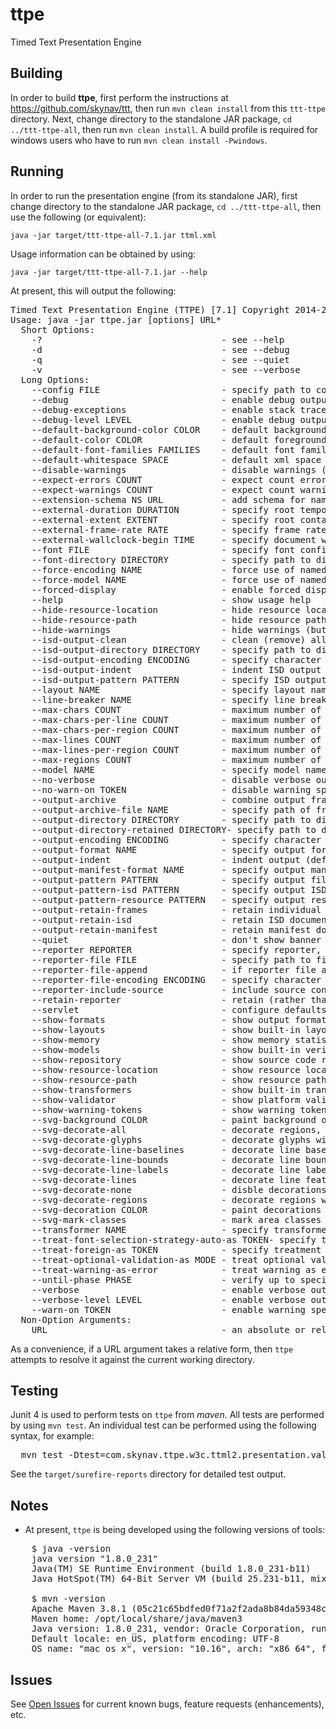 # ttpe

Timed Text Presentation Engine

## Building

In order to build **ttpe**, first perform the instructions at https://github.com/skynav/ttt, then run `mvn clean install` from this `ttt-ttpe` directory.
Next, change directory to the standalone JAR package, ``cd ../ttt-ttpe-all``, then run `mvn clean install`.
A build profile is required for windows users who have to run `mvn clean install -Pwindows`.

## Running

In order to run the presentation engine (from its standalone JAR), first change directory to the standalone JAR package, ``cd ../ttt-ttpe-all``,
then use the following (or equivalent):

`java -jar target/ttt-ttpe-all-7.1.jar ttml.xml`

Usage information can be obtained by using:

`java -jar target/ttt-ttpe-all-7.1.jar --help`

At present, this will output the following:

<pre>
Timed Text Presentation Engine (TTPE) [7.1] Copyright 2014-21 Skynav, Inc.
Usage: java -jar ttpe.jar [options] URL*
  Short Options:
    -?                                  - see --help
    -d                                  - see --debug
    -q                                  - see --quiet
    -v                                  - see --verbose
  Long Options:
    --config FILE                       - specify path to configuration file
    --debug                             - enable debug output (may be specified multiple times to increase debug level)
    --debug-exceptions                  - enable stack traces on exceptions (implies --debug)
    --debug-level LEVEL                 - enable debug output at specified level (default: 0)
    --default-background-color COLOR    - default background color (default: "[0.0,0.0,0.0,0.0]")
    --default-color COLOR               - default foreground color (default: [1.0,1.0,1.0,1.0]")
    --default-font-families FAMILIES    - default font families (default: "[Noto Sans, Last Resort]")
    --default-whitespace SPACE          - default xml space treatment ("default"|"preserve"; default: "default")
    --disable-warnings                  - disable warnings (both hide and don't count warnings)
    --expect-errors COUNT               - expect count errors or -1 meaning unspecified expectation (default: -1)
    --expect-warnings COUNT             - expect count warnings or -1 meaning unspecified expectation (default: -1)
    --extension-schema NS URL           - add schema for namespace NS at location URL to grammar pool (may be specified multiple times)
    --external-duration DURATION        - specify root temporal extent duration for document processing context
    --external-extent EXTENT            - specify root container region extent for document processing context
    --external-frame-rate RATE          - specify frame rate for document processing context
    --external-wallclock-begin TIME     - specify document wallclock begin time for document processing context
    --font FILE                         - specify font configuration file
    --font-directory DIRECTORY          - specify path to directory where font configuration files are located
    --force-encoding NAME               - force use of named character encoding, overriding default and resource specified encoding
    --force-model NAME                  - force use of named model, overriding default model and resource specified model
    --forced-display                    - enable forced display mode
    --help                              - show usage help
    --hide-resource-location            - hide resource location (default: show)
    --hide-resource-path                - hide resource path (default: show)
    --hide-warnings                     - hide warnings (but count them)
    --isd-output-clean                  - clean (remove) all files in output directory prior to writing ISD output
    --isd-output-directory DIRECTORY    - specify path to directory where ISD output is to be written
    --isd-output-encoding ENCODING      - specify character encoding of ISD output (default: UTF-8)
    --isd-output-indent                 - indent ISD output (default: no indent)
    --isd-output-pattern PATTERN        - specify ISD output file name pattern (default: 'isd00000')
    --layout NAME                       - specify layout name (default: basic)
    --line-breaker NAME                 - specify line breaker name (default: "uax14")
    --max-chars COUNT                   - maximum number of characters in canvas (default: no limit)
    --max-chars-per-line COUNT          - maximum number of characters in a line (default: no limit)
    --max-chars-per-region COUNT        - maximum number of characters in a region (default: no limit)
    --max-lines COUNT                   - maximum number of lines in canvas (default: no limit)
    --max-lines-per-region COUNT        - maximum number of lines in a region (default: no limit)
    --max-regions COUNT                 - maximum number of regions in canvas (default: no limit)
    --model NAME                        - specify model name (default: ttml1)
    --no-verbose                        - disable verbose output (resets verbosity level to 0)
    --no-warn-on TOKEN                  - disable warning specified by warning TOKEN, where multiple instances of this option may be specified
    --output-archive                    - combine output frames into frames archive file
    --output-archive-file NAME          - specify path of frames archive file
    --output-directory DIRECTORY        - specify path to directory where output is to be written
    --output-directory-retained DIRECTORY- specify path to directory where retained output is to be written, in which case only single input URI may be specified
    --output-encoding ENCODING          - specify character encoding of output (default: UTF-8)
    --output-format NAME                - specify output format name (default: xml)
    --output-indent                     - indent output (default: no indent)
    --output-manifest-format NAME       - specify output manifest format name (default: simple)
    --output-pattern PATTERN            - specify output file name pattern
    --output-pattern-isd PATTERN        - specify output ISD file name pattern
    --output-pattern-resource PATTERN   - specify output resource file name pattern
    --output-retain-frames              - retain individual frame files after archiving
    --output-retain-isd                 - retain ISD documents
    --output-retain-manifest            - retain manifest document
    --quiet                             - don't show banner
    --reporter REPORTER                 - specify reporter, where REPORTER is null|text|xml (default: text)
    --reporter-file FILE                - specify path to file to which reporter output is to be written
    --reporter-file-append              - if reporter file already exists, then append output to it
    --reporter-file-encoding ENCODING   - specify character encoding of reporter output (default: utf-8)
    --reporter-include-source           - include source context in report messages
    --retain-reporter                   - retain (rather than reset) reporter upon run completion
    --servlet                           - configure defaults for servlet operation
    --show-formats                      - show output formats
    --show-layouts                      - show built-in layouts
    --show-memory                       - show memory statistics
    --show-models                       - show built-in verification models (use with --verbose to show more details)
    --show-repository                   - show source code repository information
    --show-resource-location            - show resource location (default: show)
    --show-resource-path                - show resource path (default: show)
    --show-transformers                 - show built-in transformers (use with --verbose to show more details)
    --show-validator                    - show platform validator information
    --show-warning-tokens               - show warning tokens (use with --verbose to show more details)
    --svg-background COLOR              - paint background of specified color into root region (default: transparent)
    --svg-decorate-all                  - decorate regions, lines, glyphs
    --svg-decorate-glyphs               - decorate glyphs with bounding box
    --svg-decorate-line-baselines       - decorate line baselines
    --svg-decorate-line-bounds          - decorate line bounding boxes
    --svg-decorate-line-labels          - decorate line labels
    --svg-decorate-lines                - decorate line features (bounding baselines, boxes, labels)
    --svg-decorate-none                 - disble decorations on regions, lines, glyphs
    --svg-decorate-regions              - decorate regions with bounding box
    --svg-decoration COLOR              - paint decorations using specified color (default: color contrasting with specified background or black)
    --svg-mark-classes                  - mark area classes
    --transformer NAME                  - specify transformer name (default: isd)
    --treat-font-selection-strategy-auto-as TOKEN- specify treatment for font selection strategy auto, where TOKEN is character|ccs|gc|context (default: context)
    --treat-foreign-as TOKEN            - specify treatment for foreign namespace vocabulary, where TOKEN is error|warning|info|allow (default: warning)
    --treat-optional-validation-as MODE - treat optional validation mode as specified mode, where MODE is required|prohibited (default: required)
    --treat-warning-as-error            - treat warning as error (overrides --disable-warnings)
    --until-phase PHASE                 - verify up to specified phase, where PHASE is none|resource|wellformedness|validity|semantics|all (default: all)
    --verbose                           - enable verbose output (may be specified multiple times to increase verbosity level)
    --verbose-level LEVEL               - enable verbose output at specified level (default: 0)
    --warn-on TOKEN                     - enable warning specified by warning TOKEN, where multiple instances of this option may be specified
  Non-Option Arguments:
    URL                                 - an absolute or relative URL; if relative, resolved against current working directory
</pre>

As a convenience, if a URL argument takes a relative form, then `ttpe` attempts to resolve it against the current working directory.

## Testing

Junit 4 is used to perform tests on `ttpe` from *maven*. All tests are performed by using `mvn test`. An individual test can be performed using the following syntax, for example:

<pre>
  mvn test -Dtest=com.skynav.ttpe.w3c.ttml2.presentation.valid.TTML2PresenterTestCases#testTTML2OpacityImageInline
</pre>

See the `target/surefire-reports` directory for detailed test output.

## Notes

 * At present, `ttpe` is being developed using the following versions of tools:

<pre>
    $ java -version
    java version "1.8.0_231"
    Java(TM) SE Runtime Environment (build 1.8.0_231-b11)
    Java HotSpot(TM) 64-Bit Server VM (build 25.231-b11, mixed mode)

    $ mvn -version
    Apache Maven 3.8.1 (05c21c65bdfed0f71a2f2ada8b84da59348c4c5d)
    Maven home: /opt/local/share/java/maven3
    Java version: 1.8.0_231, vendor: Oracle Corporation, runtime: /Library/Java/JavaVirtualMachines/jdk1.8.0_231.jdk/Contents/Home/jre
    Default locale: en_US, platform encoding: UTF-8
    OS name: "mac os x", version: "10.16", arch: "x86_64", family: "mac"
</pre>

## Issues

See [Open Issues](http://github.com/skynav/ttpe/issues?state=open) for current known bugs, feature requests (enhancements), etc.

